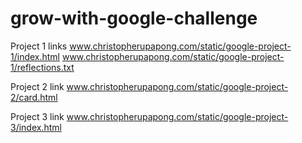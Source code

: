# grow-with-google-challenge

Project 1 links
www.christopherupapong.com/static/google-project-1/index.html
www.christopherupapong.com/static/google-project-1/reflections.txt

Project 2 link
www.christopherupapong.com/static/google-project-2/card.html

Project 3 link
www.christopherupapong.com/static/google-project-3/index.html

